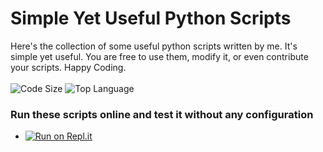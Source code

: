 # Simple Yet Useful Python Scripts
Here's the collection of some useful python scripts written by me. It's simple yet useful. You are free to use them, modify it, or even contribute your scripts. Happy Coding.
<br><br>
![Code Size](https://img.shields.io/github/languages/code-size/dhavalhariyani/useful-python-scripts) ![Top Language](https://img.shields.io/github/languages/top/dhavalhariyani/useful-python-scripts) 
<br>
 ### Run these scripts online and test it without any configuration
 
 - [![Run on Repl.it](https://repl.it/badge/github/dhavalhariyani/useful-python-scripts)](https://repl.it/@dhavalhariyani/useful-python-scripts)
